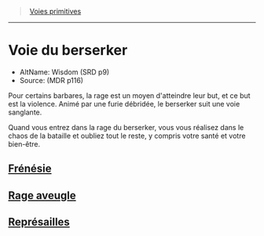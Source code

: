 ﻿---
!SubClassItem
Name: Voie du berserker
Source: (MDR p116)
AltName: Wisdom (SRD p9)
ParentClassId: hd_barbarian.md
Id: barbarian_berserker_hd.md#voie-du-berserker
RootId: barbarian_berserker_hd.md
ParentLink: barbarian_hd.md#voies-primitives
ParentName: Voies primitives
NameLevel: 1
Attributes:
  ParentNameLink: '[Voies primitives](hd_barbarian_voies_primitives.md)'
  Markdown: >+
    >  <!--ParentNameLink-->[Voies primitives](hd_barbarian_voies_primitives.md)<!--/ParentNameLink-->


    ---



    # <!--Name-->Voie du berserker<!--/Name-->


    - AltName: <!--AltName-->Wisdom (SRD p9)<!--/AltName-->

    - Source: <!--Source-->(MDR p116)<!--/Source-->


    Pour certains barbares, la rage est un moyen d'atteindre leur but, et ce but est la violence. Animé par une furie débridée, le berserker suit une voie sanglante.


    Quand vous entrez dans la rage du berserker, vous vous réalisez dans le chaos de la bataille et oubliez tout le reste, y compris votre santé et votre bien-être.

  Name: Voie du berserker
  AltName: Wisdom (SRD p9)
  Source: (MDR p116)
AttributesDictionary: >+
  ParentNameLink: '[Voies primitives](hd_barbarian_voies_primitives.md)'

  Markdown: >+

    >  <!--ParentNameLink-->[Voies primitives](hd_barbarian_voies_primitives.md)<!--/ParentNameLink-->





    ---







    # <!--Name-->Voie du berserker<!--/Name-->





    - AltName: <!--AltName-->Wisdom (SRD p9)<!--/AltName-->



    - Source: <!--Source-->(MDR p116)<!--/Source-->





    Pour certains barbares, la rage est un moyen d'atteindre leur but, et ce but est la violence. Animé par une furie débridée, le berserker suit une voie sanglante.





    Quand vous entrez dans la rage du berserker, vous vous réalisez dans le chaos de la bataille et oubliez tout le reste, y compris votre santé et votre bien-être.



  Name: Voie du berserker

  AltName: Wisdom (SRD p9)

  Source: (MDR p116)

---
>  [Voies primitives](hd_barbarian_voies_primitives.md)

---


# Voie du berserker

- AltName: Wisdom (SRD p9)
- Source: (MDR p116)

Pour certains barbares, la rage est un moyen d'atteindre leur but, et ce but est la violence. Animé par une furie débridée, le berserker suit une voie sanglante.

Quand vous entrez dans la rage du berserker, vous vous réalisez dans le chaos de la bataille et oubliez tout le reste, y compris votre santé et votre bien-être.



## [Frénésie](hd_barbarian_berserker_frenesie.md)



## [Rage aveugle](hd_barbarian_berserker_rage_aveugle.md)



## [Représailles](hd_barbarian_berserker_represailles.md)

